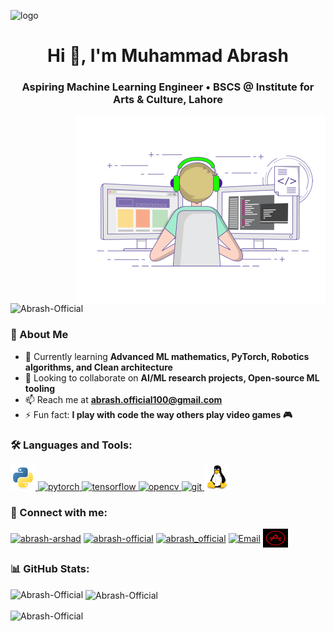 ![logo](https://github.com/Abrash-Official/Abrash-Official/blob/main/banner.png)

<h1 align="center">Hi 👋, I'm Muhammad Abrash</h1>
<h3 align="center">Aspiring Machine Learning Engineer • BSCS @ Institute for Arts & Culture, Lahore</h3>

<img align="right" alt="coding" width="400" src="coding.gif">

<p align="left"> <img src="https://komarev.com/ghpvc/?username=Abrash-Official&label=Profile%20views&color=0e75b6&style=flat" alt="Abrash-Official" /> </p>

### 👀 About Me
- 🌱 Currently learning **Advanced ML mathematics, PyTorch, Robotics algorithms, and Clean architecture**
- 💞️ Looking to collaborate on **AI/ML research projects, Open-source ML tooling**
- 📫 Reach me at **abrash.official100@gmail.com**
- ⚡ Fun fact: **I play with code the way others play video games 🎮**

### 🛠️ Languages and Tools:
<p align="left">
<a href="https://www.python.org" target="_blank" rel="noreferrer"> <img src="https://raw.githubusercontent.com/devicons/devicon/master/icons/python/python-original.svg" alt="python" width="40" height="40"/> </a>
<a href="https://pytorch.org/" target="_blank" rel="noreferrer"> <img src="https://www.vectorlogo.zone/logos/pytorch/pytorch-icon.svg" alt="pytorch" width="40" height="40"/> </a>
<a href="https://www.tensorflow.org" target="_blank" rel="noreferrer"> <img src="https://www.vectorlogo.zone/logos/tensorflow/tensorflow-icon.svg" alt="tensorflow" width="40" height="40"/> </a>
<a href="https://opencv.org/" target="_blank" rel="noreferrer"> <img src="https://www.vectorlogo.zone/logos/opencv/opencv-icon.svg" alt="opencv" width="40" height="40"/> </a>
<a href="https://git-scm.com/" target="_blank" rel="noreferrer"> <img src="https://www.vectorlogo.zone/logos/git-scm/git-scm-icon.svg" alt="git" width="40" height="40"/> </a>
<a href="https://www.linux.org/" target="_blank" rel="noreferrer"> <img src="https://raw.githubusercontent.com/devicons/devicon/master/icons/linux/linux-original.svg" alt="linux" width="40" height="40"/> </a>
</p>

### 🤝 Connect with me:
<p align="left">
<a href="https://linkedin.com/in/abrash-arshad-205b172a7" target="blank"><img align="center" src="https://raw.githubusercontent.com/rahuldkjain/github-profile-readme-generator/master/src/images/icons/Social/linked-in-alt.svg" alt="abrash-arshad" height="30" width="40" /></a>
<a href="https://leetcode.com/u/Abrash-Official/" target="blank"><img align="center" src="https://raw.githubusercontent.com/rahuldkjain/github-profile-readme-generator/master/src/images/icons/Social/leet-code.svg" alt="abrash-official" height="30" width="40" /></a>
<a href="https://x.com/Abrash_Official" target="blank"><img align="center" src="https://raw.githubusercontent.com/rahuldkjain/github-profile-readme-generator/master/src/images/icons/Social/twitter.svg" alt="abrash_official" height="30" width="40" /></a>
<a href="mailto:abrash.official100@gmail.com"><img align="center" src="https://img.icons8.com/fluent/48/000000/mail.png" alt="Email" height="30" width="40"/></a>
<a href="https://abrash-official.netlify.app/" target="blank"><img align="center" src="portfolio.jpg" alt="portfolio" height="30" width="40" /></a>
</p>

### 📊 GitHub Stats:
<p align="left">
<img align="left" src="https://github-readme-stats.vercel.app/api/top-langs?username=Abrash-Official&show_icons=true&locale=en&layout=compact" alt="Abrash-Official" />
</p>

<p>&nbsp;<img align="center" src="https://github-readme-stats.vercel.app/api?username=Abrash-Official&show_icons=true&locale=en" alt="Abrash-Official" /></p>

<p><img align="center" src="https://github-readme-streak-stats.herokuapp.com/?user=Abrash-Official&" alt="Abrash-Official" /></p>